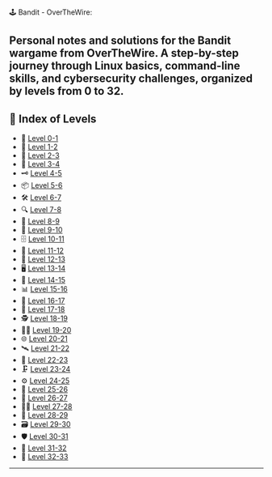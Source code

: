 🕹️ Bandit - OverTheWire:

Personal notes and solutions for the Bandit wargame from OverTheWire. A step-by-step journey through Linux basics, command-line skills, and cybersecurity challenges, organized by levels from 0 to 32.
---

## 📑 Index of Levels

- 🔐 [Level 0-1](Lolo_Apuntes/Linux/Bandit/Level%200-1.md)
- 🔑 [Level 1-2](Lolo_Apuntes/Linux/Bandit/Level%201-2.md)
- 📂 [Level 2-3](Lolo_Apuntes/Linux/Bandit/Level%202-3.md)
- 📄 [Level 3-4](Lolo_Apuntes/Linux/Bandit/Level%203-4.md)
- 🗝️ [Level 4-5](Lolo_Apuntes/Linux/Bandit/Level%204-5.md)
- 📦 [Level 5-6](Lolo_Apuntes/Linux/Bandit/Level%205-6.md)
- 🛠️ [Level 6-7](Lolo_Apuntes/Linux/Bandit/Level%206-7.md)
- 🔍 [Level 7-8](Lolo_Apuntes/Linux/Bandit/Level%207-8.md)
- 🧩 [Level 8-9](Lolo_Apuntes/Linux/Bandit/Level%208-9.md)
- 🔐 [Level 9-10](Lolo_Apuntes/Linux/Bandit/Level%209-10.md)
- 🗄️ [Level 10-11](Lolo_Apuntes/Linux/Bandit/Level%2010-11.md)
- 📨 [Level 11-12](Lolo_Apuntes/Linux/Bandit/Level%2011-12.md)
- 🧾 [Level 12-13](Lolo_Apuntes/Linux/Bandit/Level%2012-13.md)
- 🖥️ [Level 13-14](Lolo_Apuntes/Linux/Bandit/Level%2013-14.md)
- 💾 [Level 14-15](Lolo_Apuntes/Linux/Bandit/Level%2014-15.md)
- 📊 [Level 15-16](Lolo_Apuntes/Linux/Bandit/Level%2015-16.md)
- 🔧 [Level 16-17](Lolo_Apuntes/Linux/Bandit/Level%2016-17.md)
- 📡 [Level 17-18](Lolo_Apuntes/Linux/Bandit/Level%2017-18.md)
- 🕵️ [Level 18-19](Lolo_Apuntes/Linux/Bandit/Level%2018-19.md)
- 🧑‍💻 [Level 19-20](Lolo_Apuntes/Linux/Bandit/Level%2019-20.md)
- 🌐 [Level 20-21](Lolo_Apuntes/Linux/Bandit/Level%2020-21.md)
- 🛰️ [Level 21-22](Lolo_Apuntes/Linux/Bandit/Level%2021-22.md)
- 🧱 [Level 22-23](Lolo_Apuntes/Linux/Bandit/Level%2022-23.md)
- 🗜️ [Level 23-24](Lolo_Apuntes/Linux/Bandit/Level%2023-24.md)
- ⚙️ [Level 24-25](Lolo_Apuntes/Linux/Bandit/Level%2024-25.md)
- 🪪 [Level 25-26](Lolo_Apuntes/Linux/Bandit/Level%2025-26.md)
- 📡 [Level 26-27](Lolo_Apuntes/Linux/Bandit/Level%2026-27.md)
- 🧑‍🚀 [Level 27-28](Lolo_Apuntes/Linux/Bandit/Level%2027-28.md)
- 🔦 [Level 28-29](Lolo_Apuntes/Linux/Bandit/Level%2028-29.md)
- 🗃️ [Level 29-30](Lolo_Apuntes/Linux/Bandit/Level%2029-30.md)
- 🛡️ [Level 30-31](Lolo_Apuntes/Linux/Bandit/Level%2030-31.md)
- 🧬 [Level 31-32](Lolo_Apuntes/Linux/Bandit/Level%2031-32.md)
- 🏁 [Level 32-33](Lolo_Apuntes/Linux/Bandit/Level%2032-33.md)

---
